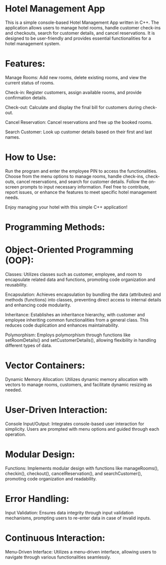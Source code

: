 # Hotel Management App
This is a simple console-based Hotel Management App written in C++. The application allows users to manage hotel rooms, handle customer check-ins and checkouts, search for customer details, and cancel reservations. It is designed to be user-friendly and provides essential functionalities for a hotel management system.

# Features:
Manage Rooms: Add new rooms, delete existing rooms, and view the current status of rooms.

Check-in: Register customers, assign available rooms, and provide confirmation details.

Check-out: Calculate and display the final bill for customers during check-out.

Cancel Reservation: Cancel reservations and free up the booked rooms.

Search Customer: Look up customer details based on their first and last names.

# How to Use:
Run the program and enter the employee PIN to access the functionalities.
Choose from the menu options to manage rooms, handle check-ins, check-outs, cancel reservations, and search for customer details.
Follow the on-screen prompts to input necessary information.
Feel free to contribute, report issues, or enhance the features to meet specific hotel management needs.

Enjoy managing your hotel with this simple C++ application!

# Programming Methods:

# Object-Oriented Programming (OOP):

Classes: Utilizes classes such as customer, employee, and room to encapsulate related data and functions, promoting code organization and reusability.

Encapsulation: Achieves encapsulation by bundling the data (attributes) and methods (functions) into classes, preventing direct access to internal details and enhancing code modularity.

Inheritance: Establishes an inheritance hierarchy, with customer and employee inheriting common functionalities from a general class. This reduces code duplication and enhances maintainability.

Polymorphism: Employs polymorphism through functions like setRoomDetails() and setCustomerDetails(), allowing flexibility in handling different types of data.

# Vector Containers:
Dynamic Memory Allocation: Utilizes dynamic memory allocation with vectors to manage rooms, customers, and facilitate dynamic resizing as needed.

# User-Driven Interaction:
Console Input/Output: Integrates console-based user interaction for simplicity. Users are prompted with menu options and guided through each operation.

# Modular Design:
Functions: Implements modular design with functions like manageRooms(), checkin(), checkout(), cancelReservation(), and searchCustomer(), promoting code organization and readability.

# Error Handling:
Input Validation: Ensures data integrity through input validation mechanisms, prompting users to re-enter data in case of invalid inputs.

# Continuous Interaction:
Menu-Driven Interface: Utilizes a menu-driven interface, allowing users to navigate through various functionalities seamlessly.
